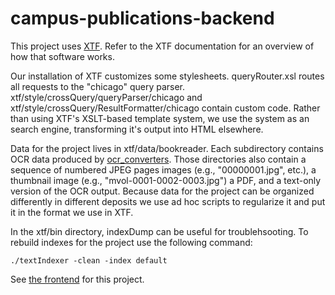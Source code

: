 # campus-publications-backend

This project uses [XTF](https://xtf.cdlib.org/). Refer to the XTF documentation for an overview of how that software works. 

Our installation of XTF customizes some stylesheets. queryRouter.xsl routes all requests to the "chicago" query parser. xtf/style/crossQuery/queryParser/chicago and xtf/style/crossQuery/ResultFormatter/chicago contain custom code. Rather than using XTF's XSLT-based template system, we use the system as an search engine, 
transforming it's output into HTML elsewhere.

Data for the project lives in xtf/data/bookreader. Each subdirectory contains OCR data produced by [ocr_converters](https://github.com/uchicago-library/ocr_converters). Those directories also contain a sequence of numbered JPEG pages images (e.g., "00000001.jpg", etc.), a thumbnail image (e.g., "mvol-0001-0002-0003.jpg") a PDF, and a text-only version of the OCR output. Because 
data for the project can be organized differently in different deposits we use 
ad hoc scripts to regularize it and put it in the format we use in XTF. 

In the xtf/bin directory, indexDump can be useful for troublehsooting. To rebuild indexes for the project use the following command:

```console
./textIndexer -clean -index default
```

See [the frontend](https://github.com/uchicago-library/campus-publications) for this project. 
